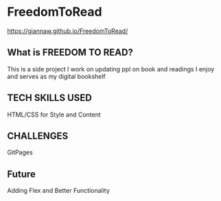 # FreedomToRead 

https://giannaw.github.io/FreedomToRead/


## What is FREEDOM TO READ? 
This is a side project I work on updating ppl on book and readings I enjoy and serves as my digital bookshelf

## TECH SKILLS USED 

HTML/CSS for Style and Content


## CHALLENGES

GitPages

## Future 

Adding Flex and Better Functionality 
